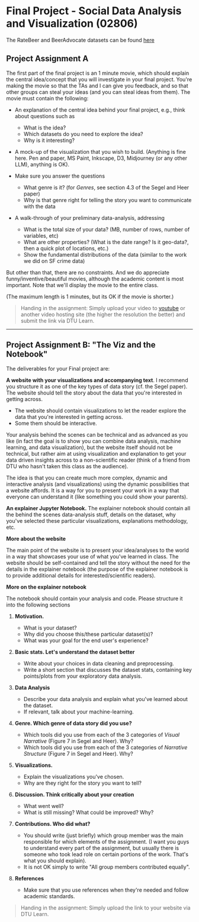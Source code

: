 # Final Project - Social Data Analysis and Visualization (02806)

The RateBeer and BeerAdvocate datasets can be found [here](https://drive.google.com/drive/folders/1vQVaTNa00pz7SlIkVxSPmEVMNQmzEaix?usp=sharing)

## Project Assignment A

The first part of the final project is an 1 minute movie, which should explain the central idea/concept that you will investigate in your final project. You're making the movie so that the TAs and I can give you feedback, and so that other groups can steal your ideas (and you can steal ideas from them). The movie must contain the following:

- An explanation of the central idea behind your final project, e.g., think about questions such as
  - What is the idea?
  - Which datasets do you need to explore the idea?
  - Why is it interesting?

- A mock-up of the visualization that you wish to build. (Anything is fine here. Pen and paper, MS Paint, Inkscape, D3, Midjourney (or any other LLM), anything is OK).

- Make sure you answer the questions
  - What genre is it? (for _Genres_, see section 4.3 of the Segel and Heer paper)
  - Why is that genre right for telling the story you want to communicate with the data

- A walk-through of your preliminary data-analysis, addressing
  - What is the total size of your data? (MB, number of rows, number of variables, etc)
  - What are other properties? (What is the date range? Is it geo-data?, then a quick plot of locations, etc.)
  - Show the fundamental distributions of the data (similar to the work we did on SF crime data)

But other than that, there are no constraints. And we do appreciate funny/inventive/beautiful movies, although the academic content is most important. Note that we'll display the movie to the entire class.

(The maximum length is 1 minutes, but its OK if the movie is shorter.)

> Handing in the assignment:
Simply upload your video to [youtube](https://www.youtube.com) or another video hosting site (the higher the resolution the better) and submit the link via DTU Learn.

--- 
## Project Assignment B: "The Viz and the Notebook"

The deliverables for your Final project are:

**A website with your visualizations and accompanying text**. I recommend you structure it as one of the key types of data story (cf. the Segel paper). The website should tell the story about the data that you're interested in getting across.
- The website should contain visualizations to let the reader explore the data that you're interested in getting across.
- Some them should be interactive.

Your analysis behind the scenes can be technical and as advanced as you like (in fact the goal is to show you can combine data analysis, machine learning, and data visualization), but the website itself should not be technical, but rather aim at using visualization and explanation to get your data driven insights across to a non-scientific reader (think of a friend from DTU who hasn't taken this class as the audience).

The idea is that you can create much more complex, dynamic and interactive analysis (and visualizations) using the dynamic possibilities that a website affords. It is a way for you to present your work in a way that everyone can understand it (like something you could show your parents).

**An explainer Jupyter Notebook.** The explainer notebook should contain all the behind the scenes data-analysis stuff, details on the dataset, why you've selected these particular visualizations, explanations methodology, etc.

**More about the website**

The main point of the website is to present your idea/analyses to the world in a way that showcases your use of what you've learned in class. The website should be self-contained and tell the story without the need for the details in the explainer notebook (the purpose of the explainer notebook is to provide additional details for interested/scientific readers).

**More on the explainer notebook**

The notebook should contain your analysis and code. Please structure it into the following sections

1. **Motivation.**
   - What is your dataset?
   - Why did you choose this/these particular dataset(s)?
   - What was your goal for the end user's experience?

2. **Basic stats. Let's understand the dataset better**
   - Write about your choices in data cleaning and preprocessing.
   - Write a short section that discusses the dataset stats, containing key points/plots from your exploratory data analysis.

3. **Data Analysis**
   - Describe your data analysis and explain what you've learned about the dataset.
   - If relevant, talk about your machine-learning.

4. **Genre. Which genre of data story did you use?**
   - Which tools did you use from each of the 3 categories of _Visual Narrative_ (Figure 7 in Segel and Heer). Why?
   - Which tools did you use from each of the 3 categories of _Narrative Structure_ (Figure 7 in Segel and Heer). Why?

5. **Visualizations.**
   - Explain the visualizations you've chosen.
   - Why are they right for the story you want to tell?

6. **Discussion. Think critically about your creation**
   - What went well?
   - What is still missing? What could be improved? Why?

7. **Contributions. Who did what?**
   - You should write (just briefly) which group member was the main responsible for which elements of the assignment. (I want you guys to understand every part of the assignment, but usually there is someone who took lead role on certain portions of the work. That's what you should explain).
   - It is not OK simply to write "All group members contributed equally".

8. **References**
   - Make sure that you use references when they're needed and follow academic standards.

> Handing in the assignment:
Simply upload the link to your website via DTU Learn.
